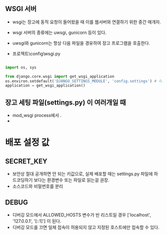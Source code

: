 
## WSGI 서버
- wsgi는 장고에 동적 요청이 들어왔을 때 이를 웹서버와 연결하기 위한 중간 매개자.
- wsgi 서버의 종류에는 uwsgi, gunicorn 등이 있다. 
- uwsgi와 gunicorn는 항상 다음 파일을 경유하여 장고 프로그램을 호출한다.

- 프로젝트\config\wsgi.py 

```python

import os, sys

from django.core.wsgi import get_wsgi_application
os.environ.setdefault('DJANGO_SETTINGS_MODULE', 'config.settings') # 이 때, settings 여러 개 썼으면 setting 여러 개 중 가장 먼저 running 되는게 선택되므로, 현재 사용중인 지정해주어야 함.
application = get_wsgi_application()
```

## 장고 세팅 파일(settings.py) 이 여러개일 때 
- mod_wsgi process에서 .
- 

# 배포 설정 값 
## SECRET_KEY
- 보안상 절대 공개하면 안 되는 키값으로, 실제 배포할 때는 settings.py 파일에 하드코딩하기 보다는 환경변수 또는 파일로 읽는걸 권장.
- 소스코드와 비밀번호를 분리

## DEBUG
- 디버깅 모드에서 ALLOWED_HOSTS 변수가 빈 리스트일 경우 ['localhost', '127.0.0.1', '[::1]'] 이 된다.
- 디버깅 모드를 끄면 일체 접속이 허용되지 않고 지정된 호스트에만 접속할 수 있다.

